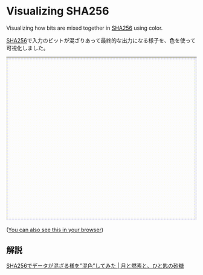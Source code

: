 # Visualizing SHA256

Visualizing how bits are mixed together in [SHA256](https://en.wikipedia.org/wiki/SHA-2) using color.

[SHA256](https://ja.wikipedia.org/wiki/SHA-2)で入力のビットが混ざりあって最終的な出力になる様子を、色を使って可視化しました。

![demo.gif](demo.gif)

([You can also see this in your browser](https://ledyba.github.io/visualizing-sha256/))

## 解説

[SHA256でデータが混ざる様を”混色”してみた | 月と燃素と、ひと匙の砂糖](https://7io.org/2020/04/10/12:25:22/)